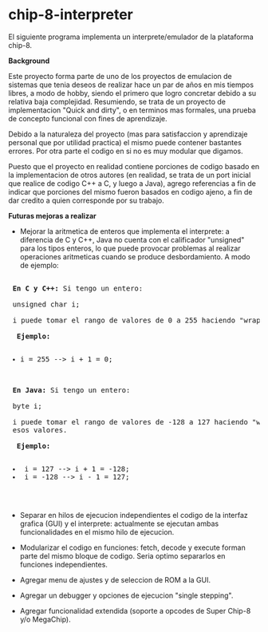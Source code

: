 # chip-8-interpreter

El siguiente programa implementa un interprete/emulador de la plataforma chip-8.

<b>Background</b>

Este proyecto forma parte de uno de los proyectos de emulacion de sistemas que tenia deseos de realizar hace un par de años en mis tiempos libres, a modo de hobby, siendo el primero que logro concretar debido a su relativa baja complejidad. Resumiendo, se trata de un proyecto de implementacion "Quick and dirty", o en terminos mas formales, una prueba de concepto funcional con fines de aprendizaje.

Debido a la naturaleza del proyecto (mas para satisfaccion y aprendizaje personal que por utilidad practica) el mismo puede contener bastantes errores. Por otra parte el codigo en si no es muy modular que digamos.

Puesto que el proyecto en realidad contiene porciones de codigo basado en la implementacion de otros autores (en realidad, se trata de un port inicial que realice de codigo C++ a C, y luego a Java), agrego referencias a fin de indicar que porciones del mismo fueron basados en codigo ajeno, a fin de dar credito a quien corresponde por su trabajo.

<b>Futuras mejoras a realizar</b>

* Mejorar la aritmetica de enteros que implementa el interprete: a diferencia de C y C++, Java no cuenta con el calificador "unsigned" para los tipos enteros, lo que puede provocar problemas al realizar operaciones aritmeticas cuando se produce desbordamiento. A modo de ejemplo:
<pre>
 
 <b>En C y C++:</b> Si tengo un entero:
 
 unsigned char i;
 
 i puede tomar el rango de valores de 0 a 255 haciendo "wrap around" pasando por cero cuando se sobrepasa ese valor.
     
  <b>Ejemplo:</b>
     <ul><li>i = 255 --> i + 1 = 0;</li></ul>

 <b>En Java:</b> Si tengo un entero:
 
 byte i;
 
 i puede tomar el rango de valores de -128 a 127 haciendo "wrap around" pasando por -128 o 127 cuando se sobrepasan
 esos valores.
     
  <b>Ejemplo:</b>
     <ul><li> i = 127 --> i + 1 = -128;</li><li> i = -128 --> i - 1 = 127;</li></ul>
 
</pre>

* Separar en hilos de ejecucion independientes el codigo de la interfaz grafica (GUI) y el interprete: actualmente se ejecutan ambas funcionalidades en el mismo hilo de ejecucion.

* Modularizar el codigo en funciones: fetch, decode y execute forman parte del mismo bloque de codigo. Seria optimo separarlos en funciones independientes.

* Agregar menu de ajustes y de seleccion de ROM a la GUI.
* Agregar un debugger y opciones de ejecucion "single stepping".
* Agregar funcionalidad extendida (soporte a opcodes de Super Chip-8 y/o MegaChip).
